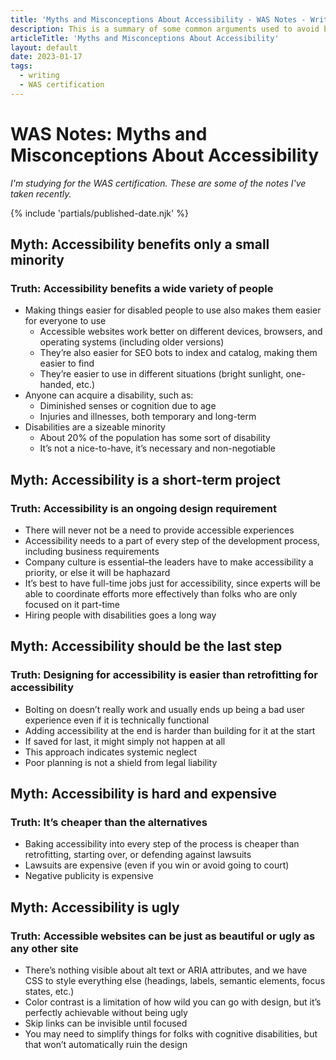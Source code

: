 ```yaml
---
title: 'Myths and Misconceptions About Accessibility - WAS Notes - Writing - Dustin Whisman'
description: This is a summary of some common arguments used to avoid building for accessibility and why those arguments are ultimately wrong.
articleTitle: 'Myths and Misconceptions About Accessibility'
layout: default
date: 2023-01-17
tags:
  - writing
  - WAS certification
---
```


# WAS Notes: Myths and Misconceptions About Accessibility

_I'm studying for the WAS certification. These are some of the notes I've taken recently._

{% include 'partials/published-date.njk' %}

## Myth: Accessibility benefits only a small minority

### Truth: Accessibility benefits a wide variety of people

- Making things easier for disabled people to use also makes them easier for everyone to use
  - Accessible websites work better on different devices, browsers, and operating systems (including older versions)
  - They’re also easier for SEO bots to index and catalog, making them easier to find
  - They’re easier to use in different situations (bright sunlight, one-handed, etc.)
- Anyone can acquire a disability, such as:
  - Diminished senses or cognition due to age
  - Injuries and illnesses, both temporary and long-term
- Disabilities are a sizeable minority
  - About 20% of the population has some sort of disability
  - It’s not a nice-to-have, it’s necessary and non-negotiable

## Myth: Accessibility is a short-term project

### Truth: Accessibility is an ongoing design requirement

- There will never not be a need to provide accessible experiences
- Accessibility needs to a part of every step of the development process, including business requirements
- Company culture is essential–the leaders have to make accessibility a priority, or else it will be haphazard
- It’s best to have full-time jobs just for accessibility, since experts will be able to coordinate efforts more effectively than folks who are only focused on it part-time
- Hiring people with disabilities goes a long way

## Myth: Accessibility should be the last step

### Truth: Designing for accessibility is easier than retrofitting for accessibility

- Bolting on doesn’t really work and usually ends up being a bad user experience even if it is technically functional
- Adding accessibility at the end is harder than building for it at the start
- If saved for last, it might simply not happen at all
- This approach indicates systemic neglect
- Poor planning is not a shield from legal liability

## Myth: Accessibility is hard and expensive

### Truth: It’s cheaper than the alternatives

- Baking accessibility into every step of the process is cheaper than retrofitting, starting over, or defending against lawsuits
- Lawsuits are expensive (even if you win or avoid going to court)
- Negative publicity is expensive

## Myth: Accessibility is ugly

### Truth: Accessible websites can be just as beautiful or ugly as any other site

- There’s nothing visible about alt text or ARIA attributes, and we have CSS to style everything else (headings, labels, semantic elements, focus states, etc.)
- Color contrast is a limitation of how wild you can go with design, but it’s perfectly achievable without being ugly
- Skip links can be invisible until focused
- You may need to simplify things for folks with cognitive disabilities, but that won’t automatically ruin the design
